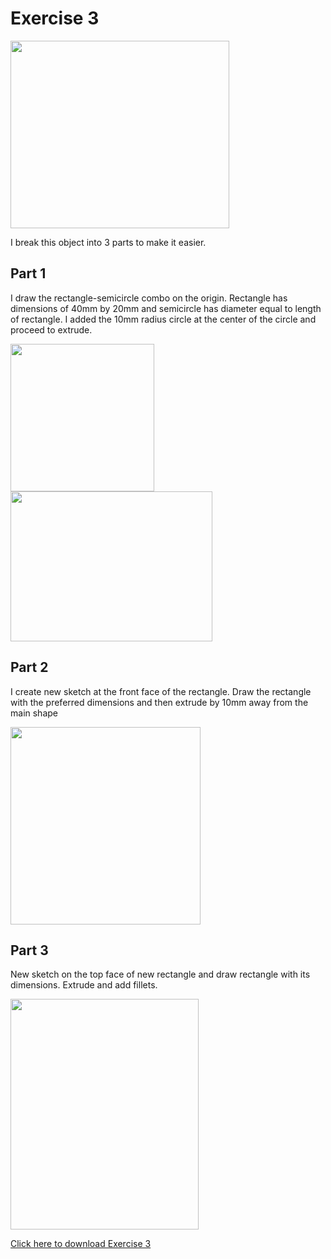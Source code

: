 # Exercise 3

<img src="/EP1000/images/04_Exercise_3.png" style="width:350px;height:300px;"><br>

I break this object into 3 parts to make it easier.

## Part 1

I draw the rectangle-semicircle combo on the origin. Rectangle has dimensions of 40mm by 20mm and semicircle  has diameter equal to length of rectangle. I added the 10mm radius circle at the center of the circle and proceed to extrude.

<img src="/EP1000/images/exercise3_pt1a.png" style="width:230px;height:236px;"><img src="/EP1000/images/exercise3_pt1b.png" style="width:323px;height:240px;"><br>

## Part 2

I create new sketch at the front face of the rectangle. Draw the rectangle with the preferred dimensions and then extrude by 10mm away from the main shape

<img src="/EP1000/images/exercise3_pt2.png" style="width:304px;height:316px;"><br>

## Part 3

New sketch on the top face of new rectangle and draw rectangle with its dimensions. Extrude and add fillets.

<img src="/EP1000/images/exercise3_pt3.png" style="width:300.5px;height:369px;"><br>

[Click here to download Exercise 3](/Fusion360/Exercise_3.f3d)
